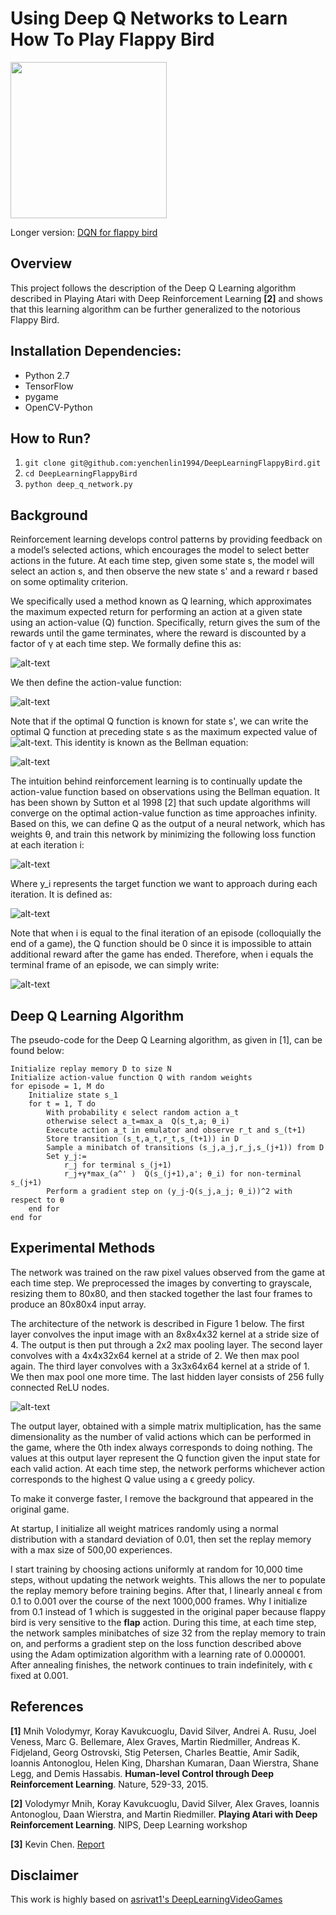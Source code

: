 # Using Deep Q Networks to Learn How To Play Flappy Bird

<img src="./flappy_bird_demp.gif" width="250">

Longer version: [DQN for flappy bird](https://www.youtube.com/watch?v=THhUXIhjkCM)

## Overview
This project follows the description of the Deep Q Learning algorithm described in Playing Atari with Deep Reinforcement Learning **[2]** and shows that this learning algorithm can be further generalized to the notorious Flappy Bird.

## Installation Dependencies:
* Python 2.7
* TensorFlow
* pygame
* OpenCV-Python

## How to Run?
1. `git clone git@github.com:yenchenlin1994/DeepLearningFlappyBird.git`
2. `cd DeepLearningFlappyBird`
3. `python deep_q_network.py`

## Background

Reinforcement learning develops control patterns by providing feedback on a model’s selected actions, which encourages the model to select better actions in the future. At each time step, given some state s, the model will select an action s, and then observe the new state s' and a reward r based on some optimality criterion.

We specifically used a method known as Q learning, which approximates the maximum expected return for performing an action at a given state using an action-value (Q) function. Specifically, return gives the sum of the rewards until the game terminates, where the reward is discounted by a factor of γ at each time step. We formally define this as:

![alt-text](http://imgur.com/h7MJxSJ.png "(1)")

We then define the action-value function:

![alt-text](http://imgur.com/05MxGxk.png "(2)")

Note that if the optimal Q function is known for state s', we can write the optimal Q function at preceding state s as the maximum expected value of ![alt-text](http://imgur.com/1RSOCHo.png "Sorry, no alt-text for this one"). This identity is known as the Bellman equation:

![alt-text](http://imgur.com/BERyjr2.png "(3)")

The intuition behind reinforcement learning is to continually update the action-value function based on observations using the Bellman equation. It has been shown by Sutton et al 1998 [2] that such update algorithms will converge on the optimal action-value function as time approaches infinity. Based on this, we can define Q as the output of a neural network, which has weights θ, and train this network by minimizing the following loss function at each iteration i:

![alt-text](http://imgur.com/3gFka35.png "(4)")

Where y_i represents the target function we want to approach during each iteration. It is defined as:

![alt-text](http://imgur.com/gKcXJfi.png "(5)")

Note that when i is equal to the final iteration of an episode (colloquially the end of a game), the Q function should be 0 since it is impossible to attain additional reward after the game has ended. Therefore, when i equals the terminal frame of an episode, we can simply write:

![alt-text](http://imgur.com/nU8qRJM.png "(6)")

## Deep Q Learning Algorithm

The pseudo-code for the Deep Q Learning algorithm, as given in [1], can be found below:

```
Initialize replay memory D to size N
Initialize action-value function Q with random weights
for episode = 1, M do
    Initialize state s_1
    for t = 1, T do
        With probability ϵ select random action a_t
        otherwise select a_t=max_a  Q(s_t,a; θ_i)
        Execute action a_t in emulator and observe r_t and s_(t+1)
        Store transition (s_t,a_t,r_t,s_(t+1)) in D
        Sample a minibatch of transitions (s_j,a_j,r_j,s_(j+1)) from D
        Set y_j:=
            r_j for terminal s_(j+1)
            r_j+γ*max_(a^' )  Q(s_(j+1),a'; θ_i) for non-terminal s_(j+1)
        Perform a gradient step on (y_j-Q(s_j,a_j; θ_i))^2 with respect to θ
    end for
end for
```

## Experimental Methods

The network was trained on the raw pixel values observed from the game at each time step. We preprocessed the images by converting to grayscale, resizing them to 80x80, and then stacked together the last four frames to produce an 80x80x4 input array.

The architecture of the network is described in Figure 1 below. The first layer convolves the input image with an 8x8x4x32 kernel at a stride size of 4. The output is then put through a 2x2 max pooling layer. The second layer convolves with a 4x4x32x64 kernel at a stride of 2. We then max pool again. The third layer convolves with a 3x3x64x64 kernel at a stride of 1. We then max pool one more time. The last hidden layer consists of 256 fully connected ReLU nodes.

![alt-text](http://imgur.com/mfatQrY.png "Figure 1")

The output layer, obtained with a simple matrix multiplication, has the same dimensionality as the number of valid actions which can be performed in the game, where the 0th index always corresponds to doing nothing. The values at this output layer represent the Q function given the input state for each valid action. At each time step, the network performs whichever action corresponds to the highest Q value using a ϵ greedy policy.

To make it converge faster, I remove the background that appeared in the original game.

At startup, I initialize all weight matrices randomly using a normal distribution with a standard deviation of 0.01, then set the replay memory with a max size of 500,00 experiences.

I start training by choosing actions uniformly at random for 10,000 time steps, without updating the network weights. This allows the ner to populate the replay memory before training begins. After that, I linearly anneal ϵ from 0.1 to 0.001 over the course of the next 1000,000 frames. Why I initialize from 0.1 instead of 1 which is suggested in the original paper because flappy bird is very sensitive to the **flap** action. During this time, at each time step, the network samples minibatches of size 32 from the replay memory to train on, and performs a gradient step on the loss function described above using the Adam optimization algorithm with a learning rate of 0.000001. After annealing finishes, the network continues to train indefinitely, with ϵ fixed at 0.001.


## References

**[1]** Mnih Volodymyr, Koray Kavukcuoglu, David Silver, Andrei A. Rusu, Joel Veness, Marc G. Bellemare, Alex Graves, Martin Riedmiller, Andreas K. Fidjeland, Georg Ostrovski, Stig Petersen, Charles Beattie, Amir Sadik, Ioannis Antonoglou, Helen King, Dharshan Kumaran, Daan Wierstra, Shane Legg, and Demis Hassabis. **Human-level Control through Deep Reinforcement Learning**. Nature, 529-33, 2015.

**[2]** Volodymyr Mnih, Koray Kavukcuoglu, David Silver, Alex Graves, Ioannis Antonoglou, Daan Wierstra, and Martin Riedmiller. **Playing Atari with Deep Reinforcement Learning**. NIPS, Deep Learning workshop

**[3]** Kevin Chen. [Report](http://cs229.stanford.edu/proj2015/362_report.pdf)

## Disclaimer
This work is highly based on [asrivat1's DeepLearningVideoGames](https://github.com/asrivat1/DeepLearningVideoGames)



